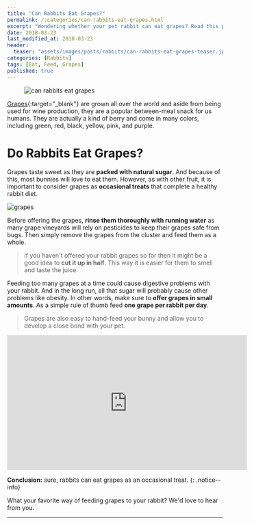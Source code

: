```yaml
---
title: "Can Rabbits Eat Grapes?"
permalink: /:categories/can-rabbits-eat-grapes.html
excerpt: "Wondering whether your pet rabbit can eat grapes? Read this post to find out if they are healthy and learn some great tips on how to feed them."
date: 2018-03-23
last_modified_at: 2018-03-23
header:
  teaser: "assets/images/posts/rabbits/can-rabbits-eat-grapes-teaser.jpg"
categories: [Rabbits]
tags: [Eat, Feed, Grapes]
published: true
---
```


<figure>
  <img src="{{ site.url }}/assets/images/posts/rabbits/can-rabbits-eat-grapes.jpg" alt="can rabbits eat grapes" class="title-banner">
</figure>

[Grapes](https://en.wikipedia.org/wiki/Grape){:target="_blank"} are grown all over the world and aside from being used for wine production, they are a popular between-meal snack for us humans. They are actually a kind of berry and come in many colors, including green, red, black, yellow, pink, and purple.

# Do Rabbits Eat Grapes?

Grapes taste sweet as they are **packed with natural sugar**. And because of this, most bunnies will love to eat them. However, as with other fruit, it is important to consider grapes as **occasional treats** that complete a healthy rabbit diet.

<img src="{{ site.url }}/assets/images/posts/food/grapes.jpg" alt="grapes" class="align-right">

Before offering the grapes, **rinse them thoroughly with running water** as many grape vineyards will rely on pesticides to keep their grapes safe from bugs. Then simply remove the grapes from the cluster and feed them as a whole.

> If you haven't offered your rabbit grapes so far then it might be a good idea to **cut it up in half**. This way it is easier for them to smell and taste the juice.

Feeding too many grapes at a time could cause digestive problems with your rabbit. And in the long run, all that sugar will probably cause other problems like obesity. In other words, make sure to **offer grapes in small amounts**. As a simple rule of thumb feed **one grape per rabbit per day**.

> Grapes are also easy to hand-feed your bunny and allow you to develop a close bond with your pet.

<iframe width="560" height="315" src="https://www.youtube.com/embed/UEsI3rMeg24" frameborder="0" allowfullscreen></iframe>

**Conclusion:** sure, rabbits can eat grapes as an occasional treat.
{: .notice--info}

What your favorite way of feeding grapes to your rabbit? We'd love to hear from you.

---
